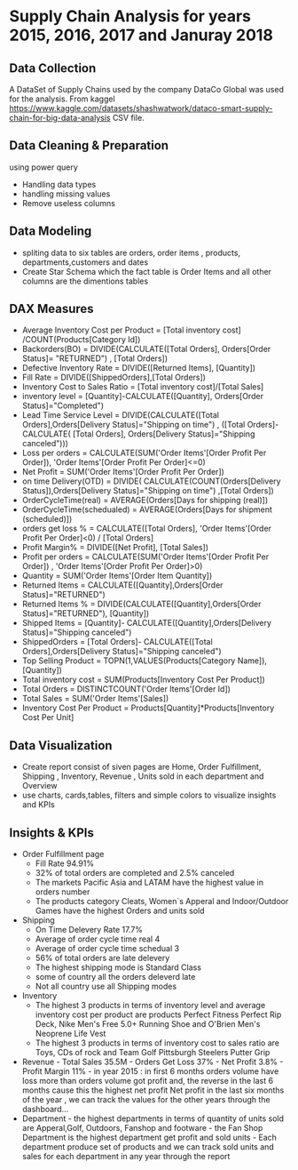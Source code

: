 # Supply Chain Analysis for years 2015, 2016, 2017 and Januray 2018 
## Data Collection 
A DataSet of Supply Chains used by the company DataCo Global was used for the analysis.
From kaggel https://www.kaggle.com/datasets/shashwatwork/dataco-smart-supply-chain-for-big-data-analysis 
CSV file.
## Data Cleaning & Preparation 
using power query 
- Handling data types
- handling missing values
- Remove useless columns
## Data Modeling 
- spliting data to six tables are orders, order items , products, departments,customers and dates
- Create Star Schema which the fact table is Order Items and all other columns are the dimentions tables
## DAX Measures 
- Average Inventory Cost per Product =  [Total inventory cost] /COUNT(Products[Category Id])
- Backorders(BO) = DIVIDE(CALCULATE([Total Orders], Orders[Order Status]= "RETURNED") , [Total Orders])
- Defective Inventory Rate = DIVIDE([Returned Items], [Quantity])
- Fill Rate = DIVIDE([ShippedOrders],[Total Orders])
- Inventory Cost to Sales Ratio = [Total inventory cost]/[Total Sales]
- inventory level = [Quantity]-CALCULATE([Quantity], Orders[Order Status]="Completed")
- Lead Time Service Level = DIVIDE(CALCULATE([Total Orders],Orders[Delivery Status]="Shipping on time") ,
                                          ([Total Orders]- CALCULATE(
                                               [Total Orders], Orders[Delivery Status]="Shipping canceled")))
- Loss per orders = CALCULATE(SUM('Order Items'[Order Profit Per Order]), 'Order Items'[Order Profit Per Order]<=0)
- Net Profit = SUM('Order Items'[Order Profit Per Order])
- on time Delivery(OTD) = DIVIDE(
                            CALCULATE(COUNT(Orders[Delivery Status]),Orders[Delivery Status]="Shipping on time")
                                  ,[Total Orders])
- OrderCycleTime(real) = AVERAGE(Orders[Days for shipping (real)])
- OrderCycleTime(schedualed) = AVERAGE(Orders[Days for shipment (scheduled)])
- orders get loss % = CALCULATE([Total Orders], 'Order Items'[Order Profit Per Order]<0) / [Total Orders]
- Profit Margin% = DIVIDE([Net Profit], [Total Sales])
- Profit per orders = CALCULATE(SUM('Order Items'[Order Profit Per Order]) , 'Order Items'[Order Profit Per Order]>0)
- Quantity = SUM('Order Items'[Order Item Quantity])
- Returned Items = CALCULATE([Quantity],Orders[Order Status]="RETURNED")
- Returned Items % = DIVIDE(CALCULATE([Quantity],Orders[Order Status]="RETURNED"), [Quantity])
- Shipped Items = [Quantity]- CALCULATE([Quantity],Orders[Delivery Status]="Shipping canceled")
- ShippedOrders = [Total Orders]- CALCULATE([Total Orders],Orders[Delivery Status]="Shipping canceled")
- Top Selling Product = TOPN(1,VALUES(Products[Category Name]),[Quantity])
- Total inventory cost = SUM(Products[Inventory Cost Per Product])
- Total Orders = DISTINCTCOUNT('Order Items'[Order Id])
- Total Sales = SUM('Order Items'[Sales])
- Inventory Cost Per Product = Products[Quantity]*Products[Inventory Cost Per Unit]
## Data Visualization 
- Create report consist of siven pages are Home, Order Fulfillment, Shipping , Inventory,  Revenue , Units sold in each department and Overview 
- use charts, cards,tables, filters and simple colors to visualize insights and KPIs
## Insights & KPIs 
- Order Fulfillment page 
     - Fill Rate 94.91%
     - 32% of total orders are completed and 2.5% canceled 
     - The markets Pacific Asia and LATAM have the highest value in orders number
     - The products category Cleats, Women`s Apperal and Indoor/Outdoor Games have the highest Orders and units sold
- Shipping
     - On Time Delevery Rate 17.7%
     -  Average of order cycle time real   4 
     -  Average of order cycle time schedual 3
     -  56% of total orders are late delevery
     -  The highest shipping mode is Standard Class
     -  some of country all the orders deleverd late
     -  Not all country use all Shipping modes
- Inventory
     - The highest 3 products in terms of inventory level and average inventory cost per product are
    products Perfect Fitness Perfect Rip Deck, Nike Men's Free 5.0+ Running Shoe and O'Brien Men's Neoprene Life Vest
     - The highest 3 products in terms of inventory cost to sales ratio are Toys, CDs of rock and Team Golf Pittsburgh Steelers Putter Grip
 - Revenue
       - Total Sales 35.5M
       - Orders Get Loss 37%
       - Net Profit 3.8%
       - Profit Margin 11%
       - in year 2015 : in first 6 months orders volume have loss more than orders volume got profit and, the reverse in the last 6 months
      cause this the highest net profit  Net profit in the last six months of the year , we can track the values for the other years through the dashboard...
- Department
        - the highest departments in terms of quantity of units sold are Apperal,Golf, Outdoors, Fanshop and footware
        - the Fan Shop Department is the highest department get profit and sold units
        - Each department produce set of products and we can track sold units and sales for each department in any year through the report 










 


